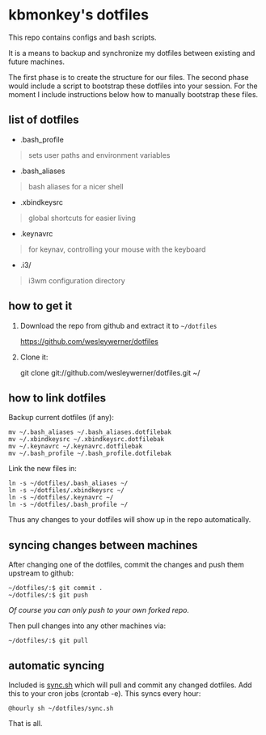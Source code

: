 # kbmonkey's dotfiles

This repo contains configs and bash scripts.

It is a means to backup and synchronize my dotfiles between existing and future machines.

The first phase is to create the structure for our files. The second phase would include a script to bootstrap these dotfiles into your session. For the moment I include instructions below how to manually bootstrap these files.

## list of dotfiles

* .bash_profile
> sets user paths and environment variables

* .bash_aliases
> bash aliases for a nicer shell

* .xbindkeysrc
> global shortcuts for easier living

* .keynavrc
> for keynav, controlling your mouse with the keyboard

* .i3/
> i3wm configuration directory

## how to get it

1) Download the repo from github and extract it to `~/dotfiles`

	https://github.com/wesleywerner/dotfiles

2) Clone it:

	git clone git://github.com/wesleywerner/dotfiles.git ~/

## how to link dotfiles

Backup current dotfiles (if any):

    mv ~/.bash_aliases ~/.bash_aliases.dotfilebak
    mv ~/.xbindkeysrc ~/.xbindkeysrc.dotfilebak
    mv ~/.keynavrc ~/.keynavrc.dotfilebak
    mv ~/.bash_profile ~/.bash_profile.dotfilebak

Link the new files in:

    ln -s ~/dotfiles/.bash_aliases ~/
    ln -s ~/dotfiles/.xbindkeysrc ~/
    ln -s ~/dotfiles/.keynavrc ~/
    ln -s ~/dotfiles/.bash_profile ~/

Thus any changes to your dotfiles will show up in the repo automatically. 

## syncing changes between machines

After changing one of the dotfiles, commit the changes and push them upstream to github:

    ~/dotfiles/:$ git commit .
    ~/dotfiles/:$ git push

_Of course you can only push to your own forked repo._

Then pull changes into any other machines via:

    ~/dotfiles/:$ git pull

## automatic syncing

Included is [sync.sh](sync.sh) which will pull and commit any changed dotfiles. Add this to your cron jobs (crontab -e). This syncs every hour:

    @hourly	sh ~/dotfiles/sync.sh

That is all.
